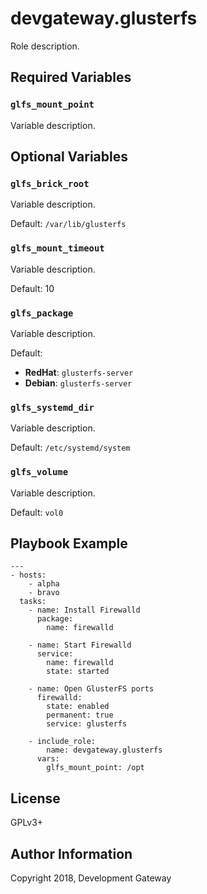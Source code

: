 # devgateway.glusterfs

Role description.

## Required Variables

### `glfs_mount_point`

Variable description.

## Optional Variables

### `glfs_brick_root`

Variable description.

Default: ``` /var/lib/glusterfs ```

### `glfs_mount_timeout`

Variable description.

Default: 10

### `glfs_package`

Variable description.

Default:

* **RedHat**: ``` glusterfs-server ```
* **Debian**: ``` glusterfs-server ```


### `glfs_systemd_dir`

Variable description.

Default: ``` /etc/systemd/system ```

### `glfs_volume`

Variable description.

Default: ``` vol0 ```

## Playbook Example

    ---
    - hosts:
        - alpha
        - bravo
      tasks:
        - name: Install Firewalld
          package:
            name: firewalld

        - name: Start Firewalld
          service:
            name: firewalld
            state: started

        - name: Open GlusterFS ports
          firewalld:
            state: enabled
            permanent: true
            service: glusterfs

        - include_role:
            name: devgateway.glusterfs
          vars:
            glfs_mount_point: /opt


## License

GPLv3+

## Author Information

Copyright 2018, Development Gateway

